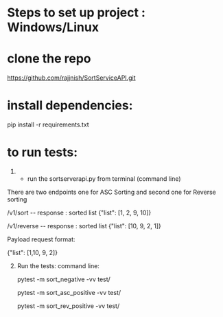 
# Steps to set up project  : Windows/Linux

# clone the repo

https://github.com/rajjnish/SortServiceAPI.git

# install dependencies:

pip install -r requirements.txt

# to run tests: 

1) - run the sortserverapi.py from terminal (command line) 

There are two endpoints one for ASC Sorting and second one for Reverse sorting 

/v1/sort         -- response : sorted list {"list": [1, 2, 9, 10]}

/v1/reverse    -- response : sorted list {"list": [10, 9, 2, 1]}

Payload request format:

{"list": [1,10, 9, 2]}


2) Run the tests:  command line:
   
   pytest -m sort_negative -vv test/
   
   pytest -m sort_asc_positive -vv test/
   
   pytest -m sort_rev_positive -vv test/

   
